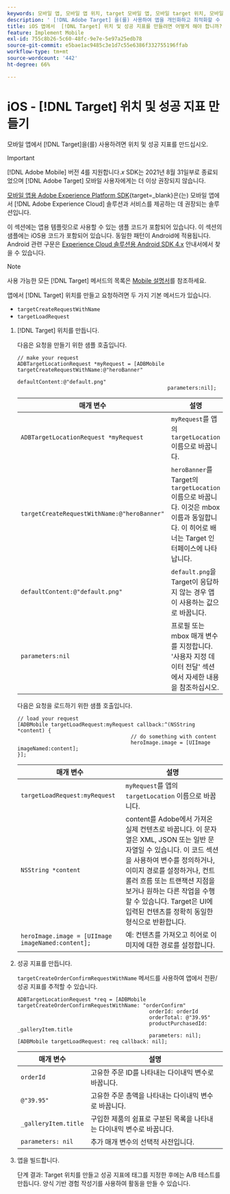 ```yaml
---
keywords: 모바일 앱, 모바일 앱 위치, target 모바일 앱, 모바일 target 위치, 모바일 앱 성공 지표
description: ' [!DNL Adobe Target] 을(를) 사용하여 앱을 개인화하고 최적화할 수 있도록 iOS 앱에서 위치 및 성공 지표를 만드는 방법을 학습하는 데 도움이 되는 샘플 코드를 봅니다.'
title: iOS 앱에서  [!DNL Target] 위치 및 성공 지표를 만들려면 어떻게 해야 합니까?
feature: Implement Mobile
exl-id: 755c8b26-5c60-48fc-9e7e-5e97a25edb78
source-git-commit: e5bae1ac9485c3e1d7c55e6386f332755196ffab
workflow-type: tm+mt
source-wordcount: '442'
ht-degree: 66%

---
```


# iOS - [!DNL Target] 위치 및 성공 지표 만들기

모바일 앱에서 [!DNL Target]을(를) 사용하려면 위치 및 성공 지표를 만드십시오.

>[!IMPORTANT]
>
>[!DNL Adobe Mobile] 버전 4를 지원합니다.*x* SDK는 2021년 8월 31일부로 종료되었으며 [!DNL Adobe Target] 모바일 사용자에게는 더 이상 권장되지 않습니다.
>
>[모바일 앱용 Adobe Experience Platform SDK](https://developer.adobe.com/client-sdks/documentation/){target=_blank}은(는) 모바일 앱에서 [!DNL Adobe Experience Cloud] 솔루션과 서비스를 제공하는 데 권장되는 솔루션입니다.

이 섹션에는 앱용 템플릿으로 사용할 수 있는 샘플 코드가 포함되어 있습니다. 이 섹션의 샘플에는 iOS용 코드가 포함되어 있습니다. 동일한 패턴이 Android에 적용됩니다. Android 관련 구문은 [Experience Cloud 솔루션용 Android SDK 4.x](https://experienceleague.adobe.com/docs/mobile-services/android/target-android/target-main.html?lang=ko) 안내서에서 찾을 수 있습니다.

>[!NOTE]
>
>사용 가능한 모든 [!DNL Target] 메서드의 목록은 [Mobile 설명서](https://experienceleague.adobe.com/docs/mobile-services/ios/target-ios/c-target-methods.html?lang=ko)를 참조하세요.

앱에서 [!DNL Target] 위치를 만들고 요청하려면 두 가지 기본 메서드가 있습니다.

* `targetCreateRequestWithName`
* `targetLoadRequest`

1. [!DNL Target] 위치를 만듭니다.

   다음은 요청을 만들기 위한 샘플 호출입니다.

   ```
   // make your request 
   ADBTargetLocationRequest *myRequest = [ADBMobile targetCreateRequestWithName:@"heroBanner" 
                                                    defaultContent:@"default.png" 
                                                    parameters:nil];
   ```

   | 매개 변수 | 설명 |
   |---|---|
   | `ADBTargetLocationRequest *myRequest` | `myRequest`를 앱의 `targetLocation` 이름으로 바꿉니다. |
   | `targetCreateRequestWithName:@"heroBanner"` | `heroBanner`를 Target의 `targetLocation` 이름으로 바꿉니다. 이것은 mbox 이름과 동일합니다. 이 히어로 배너는 Target 인터페이스에 나타납니다. |
   | `defaultContent:@"default.png"` | `default.png`을 Target이 응답하지 않는 경우 앱이 사용하는 값으로 바꿉니다. |
   | `parameters:nil` | 프로필 또는 mbox 매개 변수를 지정합니다. &#39;사용자 지정 데이터 전달&#39; 섹션에서 자세한 내용을 참조하십시오. |

   다음은 요청을 로드하기 위한 샘플 호출입니다.

   ```
   // load your request 
   [ADBMobile targetLoadRequest:myRequest callback:^(NSString *content) { 
                                        // do something with content 
                                        heroImage.image = [UIImage imageNamed:content]; 
   }];
   ```

   | 매개 변수 | 설명 |
   |---|---|
   | `targetLoadRequest:myRequest` | `myRequest`를 앱의 `targetLocation` 이름으로 바꿉니다. |
   | `NSString *content` | content를 Adobe에서 가져온 실제 컨텐츠로 바꿉니다. 이 문자열은 XML, JSON 또는 일반 문자열일 수 있습니다. 이 코드 섹션을 사용하여 변수를 정의하거나, 이미지 경로를 설정하거나, 컨트롤러 흐름 또는 트랜잭션 지점을 보거나 원하는 다른 작업을 수행할 수 있습니다. Target은 UI에 입력된 컨텐츠를 정확히 동일한 형식으로 반환합니다. |
   | `heroImage.image = [UIImage imageNamed:content];` | 예: 컨텐츠를 가져오고 히어로 이미지에 대한 경로를 설정합니다. |

1. 성공 지표를 만듭니다.

   `targetCreateOrderConfirmRequestWithName` 메서드를 사용하여 앱에서 전환/성공 지표를 추적할 수 있습니다.

   ```
   ADBTargetLocationRequest *req = [ADBMobile targetCreateOrderConfirmRequestWithName: "orderConfirm" 
                                              orderId: orderId 
                                              orderTotal: @"39.95" 
                                              productPurchasedId: _galleryItem.title 
                                              parameters: nil]; 
   [ADBMobile targetLoadRequest: req callback: nil];
   ```

   | 매개 변수 | 설명 |
   |---|---|
   | `orderId` | 고유한 주문 ID를 나타내는 다이내믹 변수로 바꿉니다. |
   | `@"39.95"` | 고유한 주문 총액을 나타내는 다이내믹 변수로 바꿉니다. |
   | `_galleryItem.title` | 구입한 제품의 쉼표로 구분된 목록을 나타내는 다이내믹 변수로 바꿉니다. |
   | `parameters: nil` | 추가 매개 변수의 선택적 사전입니다. |

1. 앱을 빌드합니다.

   단계 결과: Target 위치를 만들고 성공 지표에 태그를 지정한 후에는 A/B 테스트를 만듭니다. 양식 기반 경험 작성기를 사용하여 활동을 만들 수 있습니다.
